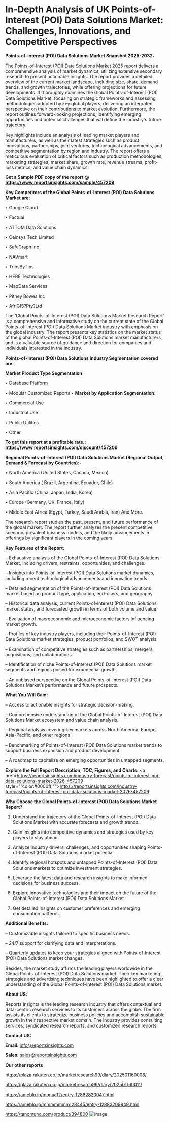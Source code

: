 # In-Depth Analysis of UK Points-of-Interest (POI) Data Solutions Market: Challenges, Innovations, and Competitive Perspectives

<strong>Points-of-Interest (POI) Data Solutions Market Snapshot 2025-2032:</strong>

The <a href=https://www.reportsinsights.com/sample/457209>Points-of-Interest (POI) Data Solutions Market 2025 report</a> delivers a comprehensive analysis of market dynamics, utilizing extensive secondary research to present actionable insights. The report provides a detailed overview of the current market landscape, including size, share, demand trends, and growth trajectories, while offering projections for future developments. It thoroughly examines the Global Points-of-Interest (POI) Data Solutions Market, focusing on strategic frameworks and assessing methodologies adopted by key global players, delivering an integrated perspective on their contributions to market evolution. Furthermore, the report outlines forward-looking projections, identifying emerging opportunities and potential challenges that will define the industry's future trajectory.

Key highlights include an analysis of leading market players and manufacturers, as well as their latest strategies such as product innovations, partnerships, joint ventures, technological advancements, and competitive segmentation by region and industry. The report offers a meticulous evaluation of critical factors such as production methodologies, marketing strategies, market share, growth rate, revenue streams, profit-loss metrics, and value chain dynamics.

<strong>Get a Sample PDF copy of the report @ <a href=https://www.reportsinsights.com/sample/457209 style=color:#0000ff;>https://www.reportsinsights.com/sample/457209</a></strong>

<strong>Key Competitors of the Global Points-of-Interest (POI) Data Solutions Market are:</strong>

‣ Google Cloud

‣ Factual

‣ ATTOM Data Solutions

‣ Ceinsys Tech Limited

‣ SafeGraph Inc

‣ NAVmart

‣ TripsByTips

‣ HERE Technologies

‣ MapData Services

‣ Pitney Bowes Inc

‣ AfriGIS?Pty?Ltd

The ‘Global Points-of-Interest (POI) Data Solutions Market Research Report’ is a comprehensive and informative study on the current state of the Global Points-of-Interest (POI) Data Solutions Market industry with emphasis on the global industry. The report presents key statistics on the market status of the global Points-of-Interest (POI) Data Solutions market manufacturers and is a valuable source of guidance and direction for companies and individuals interested in the industry.

<strong>Points-of-Interest (POI) Data Solutions Industry Segmentation covered are:</strong>

<strong>Market Product Type Segmentation</strong>

‣ Database Platform

‣ Modular Customized Reports
‣ 
<strong>Market by Application Segmentation:</strong>

‣ Commercial Use

‣ Industrial Use

‣ Public Utilities

‣ Other

<strong>To get this report at a profitable rate.: <a href=https://www.reportsinsights.com/discount/457209 style=color:#0000ff;>https://www.reportsinsights.com/discount/457209</a></strong>

<strong>Regional Points-of-Interest (POI) Data Solutions Market (Regional Output, Demand &amp; Forecast by Countries):-</strong>

• North America (United States, Canada, Mexico)

• South America ( Brazil, Argentina, Ecuador, Chile)

• Asia Pacific (China, Japan, India, Korea)

• Europe (Germany, UK, France, Italy)

• Middle East Africa (Egypt, Turkey, Saudi Arabia, Iran) And More.

The research report studies the past, present, and future performance of the global market. The report further analyzes the present competitive scenario, prevalent business models, and the likely advancements in offerings by significant players in the coming years.

<strong>Key Features of the Report:</strong>

– Exhaustive analysis of the Global Points-of-Interest (POI) Data Solutions Market, including drivers, restraints, opportunities, and challenges.

– Insights into Points-of-Interest (POI) Data Solutions market dynamics, including recent technological advancements and innovation trends.

– Detailed segmentation of the Points-of-Interest (POI) Data Solutions market based on product type, application, end-users, and geography.

– Historical data analysis, current Points-of-Interest (POI) Data Solutions market status, and forecasted growth in terms of both volume and value.

– Evaluation of macroeconomic and microeconomic factors influencing market growth.

– Profiles of key industry players, including their Points-of-Interest (POI) Data Solutions market strategies, product portfolios, and SWOT analysis.

– Examination of competitive strategies such as partnerships, mergers, acquisitions, and collaborations.

– Identification of niche Points-of-Interest (POI) Data Solutions market segments and regions poised for exponential growth.

– An unbiased perspective on the Global Points-of-Interest (POI) Data Solutions Market’s performance and future prospects.

<strong>What You Will Gain:</strong>

– Access to actionable insights for strategic decision-making.

– Comprehensive understanding of the Global Points-of-Interest (POI) Data Solutions Market ecosystem and value chain analysis.

– Regional analysis covering key markets across North America, Europe, Asia-Pacific, and other regions.

– Benchmarking of Points-of-Interest (POI) Data Solutions market trends to support business expansion and product development.

– A roadmap to capitalize on emerging opportunities in untapped segments.

<strong>Explore the Full Report Description, TOC, Figures, and Charts:</strong>
<a href=https://reportsinsights.com/industry-forecast/points-of-interest-poi-data-solutions-market-2026-457209 style=""color:#0000ff;"">https://reportsinsights.com/industry-forecast/points-of-interest-poi-data-solutions-market-2026-457209</a>

<strong>Why Choose the Global Points-of-Interest (POI) Data Solutions Market Report?</strong>

1. Understand the trajectory of the Global Points-of-Interest (POI) Data Solutions Market with accurate forecasts and growth trends.

2. Gain insights into competitive dynamics and strategies used by key players to stay ahead.

3. Analyze industry drivers, challenges, and opportunities shaping Points-of-Interest (POI) Data Solutions market potential.

4. Identify regional hotspots and untapped Points-of-Interest (POI) Data Solutions markets to optimize investment strategies.

5. Leverage the latest data and research insights to make informed decisions for business success.

6. Explore innovative technologies and their impact on the future of the Global Points-of-Interest (POI) Data Solutions Market.

7. Get detailed insights on customer preferences and emerging consumption patterns.

<strong>Additional Benefits:</strong>

– Customizable insights tailored to specific business needs.

– 24/7 support for clarifying data and interpretations.

– Quarterly updates to keep your strategies aligned with Points-of-Interest (POI) Data Solutions market changes.

Besides, the market study affirms the leading players worldwide in the Global Points-of-Interest (POI) Data Solutions market. Their key marketing strategies and advertising techniques have been highlighted to offer a clear understanding of the Global Points-of-Interest (POI) Data Solutions market.

<strong><strong>About US</strong>:</strong>

Reports Insights is the leading research industry that offers contextual and data-centric research services to its customers across the globe. The firm assists its clients to strategize business policies and accomplish sustainable growth in their respective market domain. The industry provides consulting services, syndicated research reports, and customized research reports.

<strong>Contact US:</strong>

<p class=><b>Email:</b> <a href=mailto:info@reportsinsights.com>info@reportsinsights.com</a></p>
<p class=><b>Sales:</b> <a href=mailto:sales@reportsinsights.com>sales@reportsinsights.com</a></p>

<strong>Our other reports</strong>

<a href=https://plaza.rakuten.co.jp/marketresearch99/diary/202501160008/>https://plaza.rakuten.co.jp/marketresearch99/diary/202501160008/</a>

<a href=https://plaza.rakuten.co.jp/marketresarch96/diary/202501160011/>https://plaza.rakuten.co.jp/marketresarch96/diary/202501160011/</a>

<a href=https://ameblo.jp/monaa12/entry-12882820047.html>https://ameblo.jp/monaa12/entry-12882820047.html</a>

<a href=https://ameblo.jp/mmmmmmm123445/entry-12883209849.html>https://ameblo.jp/mmmmmmm123445/entry-12883209849.html</a>

<a href=https://tanomuno.com/product/394800>https://tanomuno.com/product/394800</a>
![image](https://github.com/user-attachments/assets/823fde2e-32b4-4d80-88c3-24bc64f93493)
